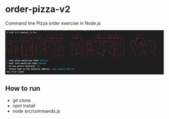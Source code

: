 # order-pizza-v2

Command line Pizza order exercise in Node.js

![Image of CLI](./src/orderpizzav2.JPG)

## How to run

- git clone
- npm install
- node src/commands.js